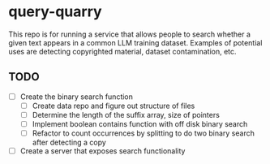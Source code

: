 # query-quarry

This repo is for running a service that allows people to search whether a given text appears in a common LLM training dataset. Examples of potential uses are detecting copyrighted material, dataset contamination, etc.

## TODO
- [ ] Create the binary search function
    - [ ] Create data repo and figure out structure of files
    - [ ] Determine the length of the suffix array, size of pointers
    - [ ] Implement boolean contains function with off disk binary search
    - [ ] Refactor to count occurrences by splitting to do two binary search after detecting a copy
- [ ] Create a server that exposes search functionality
